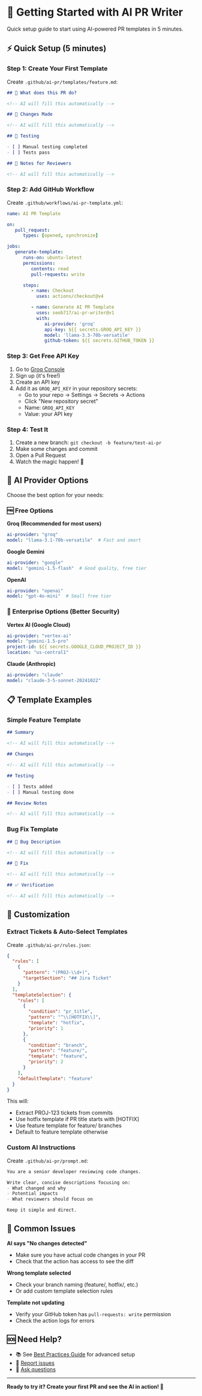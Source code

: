 # 🚀 Getting Started with AI PR Writer

Quick setup guide to start using AI-powered PR templates in 5 minutes.

## ⚡ Quick Setup (5 minutes)

### Step 1: Create Your First Template

Create `.github/ai-pr/templates/feature.md`:

```markdown
## 🎯 What does this PR do?

<!-- AI will fill this automatically -->

## 🔄 Changes Made

<!-- AI will fill this automatically -->

## 🧪 Testing

- [ ] Manual testing completed
- [ ] Tests pass

## 📝 Notes for Reviewers

<!-- AI will fill this automatically -->
```

### Step 2: Add GitHub Workflow

Create `.github/workflows/ai-pr-template.yml`:

```yaml
name: AI PR Template

on:
   pull_request:
      types: [opened, synchronize]

jobs:
   generate-template:
      runs-on: ubuntu-latest
      permissions:
         contents: read
         pull-requests: write

      steps:
         - name: Checkout
           uses: actions/checkout@v4

         - name: Generate AI PR Template
           uses: seob717/ai-pr-writer@v1
           with:
              ai-provider: 'groq'
              api-key: ${{ secrets.GROQ_API_KEY }}
              model: 'llama-3.3-70b-versatile'
              github-token: ${{ secrets.GITHUB_TOKEN }}
```

### Step 3: Get Free API Key

1. Go to [Groq Console](https://console.groq.com/keys)
2. Sign up (it's free!)
3. Create an API key
4. Add it as `GROQ_API_KEY` in your repository secrets:
   - Go to your repo → Settings → Secrets → Actions
   - Click "New repository secret"
   - Name: `GROQ_API_KEY`
   - Value: your API key

### Step 4: Test It

1. Create a new branch: `git checkout -b feature/test-ai-pr`
2. Make some changes and commit
3. Open a Pull Request
4. Watch the magic happen! 🎉

## 🎯 AI Provider Options

Choose the best option for your needs:

### 🆓 Free Options

**Groq (Recommended for most users)**
```yaml
ai-provider: "groq"
model: "llama-3.1-70b-versatile"  # Fast and smart
```

**Google Gemini**
```yaml
ai-provider: "google"
model: "gemini-1.5-flash"  # Good quality, free tier
```

**OpenAI**
```yaml
ai-provider: "openai"
model: "gpt-4o-mini"  # Small free tier
```

### 💼 Enterprise Options (Better Security)

**Vertex AI (Google Cloud)**
```yaml
ai-provider: "vertex-ai"
model: "gemini-1.5-pro"
project-id: ${{ secrets.GOOGLE_CLOUD_PROJECT_ID }}
location: "us-central1"
```

**Claude (Anthropic)**
```yaml
ai-provider: "claude"
model: "claude-3-5-sonnet-20241022"
```

## 📋 Template Examples

### Simple Feature Template
```markdown
## Summary

<!-- AI will fill this automatically -->

## Changes

<!-- AI will fill this automatically -->

## Testing

- [ ] Tests added
- [ ] Manual testing done

## Review Notes

<!-- AI will fill this automatically -->
```

### Bug Fix Template
```markdown
## 🐛 Bug Description

<!-- AI will fill this automatically -->

## 🔧 Fix

<!-- AI will fill this automatically -->

## ✅ Verification

<!-- AI will fill this automatically -->
```

## 🎨 Customization

### Extract Tickets & Auto-Select Templates

Create `.github/ai-pr/rules.json`:

```json
{
  "rules": [
    {
      "pattern": "(PROJ-\\d+)",
      "targetSection": "## Jira Ticket"
    }
  ],
  "templateSelection": {
    "rules": [
      {
        "condition": "pr_title",
        "pattern": "^\\[HOTFIX\\]",
        "template": "hotfix",
        "priority": 1
      },
      {
        "condition": "branch",
        "pattern": "feature/",
        "template": "feature",
        "priority": 2
      }
    ],
    "defaultTemplate": "feature"
  }
}
```

This will:
- Extract PROJ-123 tickets from commits
- Use hotfix template if PR title starts with [HOTFIX]
- Use feature template for feature/ branches
- Default to feature template otherwise

### Custom AI Instructions

Create `.github/ai-pr/prompt.md`:

```markdown
You are a senior developer reviewing code changes.

Write clear, concise descriptions focusing on:
- What changed and why
- Potential impacts
- What reviewers should focus on

Keep it simple and direct.
```

## 🔧 Common Issues

**AI says "No changes detected"**
- Make sure you have actual code changes in your PR
- Check that the action has access to see the diff

**Wrong template selected**
- Check your branch naming (feature/, hotfix/, etc.)
- Or add custom template selection rules

**Template not updating**
- Verify your GitHub token has `pull-requests: write` permission
- Check the action logs for errors

## 🆘 Need Help?

- 📚 See [Best Practices Guide](BEST_PRACTICES.md) for advanced setup
- 🐛 [Report issues](https://github.com/seob717/ai-pr-writer/issues)
- 💬 [Ask questions](https://github.com/seob717/ai-pr-writer/discussions)

---

**Ready to try it? Create your first PR and see the AI in action! 🚀**